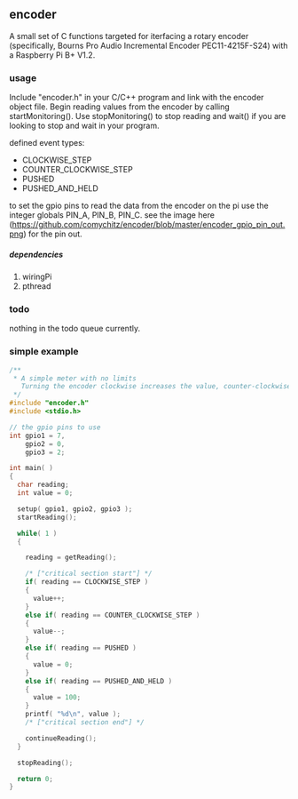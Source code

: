 ## encoder
A small set of C functions targeted for iterfacing a rotary encoder (specifically, Bourns Pro Audio Incremental Encoder PEC11-4215F-S24) with a Raspberry Pi B+ V1.2.

### usage
Include "encoder.h" in your C/C++ program and link with the encoder object file. Begin reading values from the encoder by calling startMonitoring(). Use stopMonitoring() to stop reading and wait() if you are looking to stop and wait in your program.

defined event types:
  - CLOCKWISE_STEP
  - COUNTER_CLOCKWISE_STEP
  - PUSHED
  - PUSHED_AND_HELD

to set the gpio pins to read the data from the encoder on the pi use the integer globals PIN_A, PIN_B, PIN_C. see the image here (https://github.com/comychitz/encoder/blob/master/encoder_gpio_pin_out.png) for the pin out.

##### dependencies
1. wiringPi 
2. pthread

### todo
nothing in the todo queue currently.

### simple example
```C
/**
 * A simple meter with no limits
   Turning the encoder clockwise increases the value, counter-clockwise decreases it. If you press, it will reset to 0. If you press an hold, it will set the value to 100.
 */
#include "encoder.h"
#include <stdio.h>

// the gpio pins to use
int gpio1 = 7,
    gpio2 = 0,
    gpio3 = 2;

int main( )
{
  char reading;
  int value = 0;

  setup( gpio1, gpio2, gpio3 );    
  startReading();

  while( 1 ) 
  {

    reading = getReading();

    /* ["critical section start"] */
    if( reading == CLOCKWISE_STEP )
    {
      value++;
    }   
    else if( reading == COUNTER_CLOCKWISE_STEP )
    {
      value--;
    }   
    else if( reading == PUSHED )
    {
      value = 0;
    } 
    else if( reading == PUSHED_AND_HELD )
    {
      value = 100;
    }
    printf( "%d\n", value );
    /* ["critical section end"] */

    continueReading(); 
  }

  stopReading();

  return 0;
}
```
